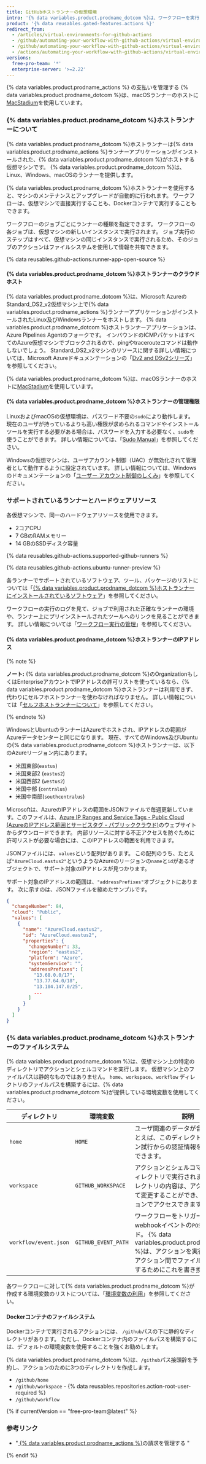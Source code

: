 ```yaml
---
title: GitHubホストランナーの仮想環境
intro: '{% data variables.product.prodname_dotcom %}は、ワークフローを実行するためのホストされた仮想マシンを提供します。 仮想マシンには、{% data variables.product.prodname_actions %}で使用できるツール、パッケージ、および設定の環境が含まれています。'
product: '{% data reusables.gated-features.actions %}'
redirect_from:
  - /articles/virtual-environments-for-github-actions
  - /github/automating-your-workflow-with-github-actions/virtual-environments-for-github-actions
  - /github/automating-your-workflow-with-github-actions/virtual-environments-for-github-hosted-runners
  - /actions/automating-your-workflow-with-github-actions/virtual-environments-for-github-hosted-runners
versions:
  free-pro-team: '*'
  enterprise-server: '>=2.22'
---
```


{% data variables.product.prodname_actions %} の支払いを管理する
{% data variables.product.prodname_dotcom %}は、macOSランナーのホストに[MacStadium](https://www.macstadium.com/)を使用しています。

### {% data variables.product.prodname_dotcom %}ホストランナーについて

{% data variables.product.prodname_dotcom %}ホストランナーは{% data variables.product.prodname_actions %}ランナーアプリケーションがインストールされた、{% data variables.product.prodname_dotcom %}がホストする仮想マシンです。 {% data variables.product.prodname_dotcom %}は、Linux、Windows、macOSのランナーを提供します。

{% data variables.product.prodname_dotcom %}ホストランナーを使用すると、マシンのメンテナンスとアップグレードが自動的に行われます。 ワークフローは、仮想マシンで直接実行することも、Dockerコンテナで実行することもできます。

ワークフローのジョブごとにランナーの種類を指定できます。 ワークフローの各ジョブは、仮想マシンの新しいインスタンスで実行されます。 ジョブ実行のステップはすべて、仮想マシンの同じインスタンスで実行されるため、そのジョブのアクションはファイルシステムを使用して情報を共有できます。

{% data reusables.github-actions.runner-app-open-source %}

#### {% data variables.product.prodname_dotcom %}ホストランナーのクラウドホスト

{% data variables.product.prodname_dotcom %}は、Microsoft AzureのStandard_DS2_v2仮想マシン上で{% data variables.product.prodname_actions %}ランナーアプリケーションがインストールされたLinux及びWindowsランナーをホストします。 {% data variables.product.prodname_dotcom %}ホストランナーアプリケーションは、Azure Pipelines Agentのフォークです。 インバウンドのICMPパケットはすべてのAzure仮想マシンでブロックされるので、pingやtracerouteコマンドは動作しないでしょう。 Standard_DS2_v2マシンのリソースに関する詳しい情報については、Microsoft Azureドキュメンテーションの「[Dv2 and DSv2シリーズ](https://docs.microsoft.com/ja-jp/azure/virtual-machines/dv2-dsv2-series#dsv2-series)」を参照してください。

{% data variables.product.prodname_dotcom %}は、macOSランナーのホストに[MacStadium](https://www.macstadium.com/)を使用しています。

#### {% data variables.product.prodname_dotcom %}ホストランナーの管理権限

LinuxおよびmacOSの仮想環境は、パスワード不要の`sudo`により動作します。 現在のユーザが持っているよりも高い権限が求められるコマンドやインストールツールを実行する必要がある場合は、パスワードを入力する必要なく、`sudo`を使うことができます。 詳しい情報については、「[Sudo Manual](https://www.sudo.ws/man/1.8.27/sudo.man.html)」を参照してください。

Windowsの仮想マシンは、ユーザアカウント制御（UAC）が無効化されて管理者として動作するように設定されています。 詳しい情報については、Windowsのドキュメンテーションの「[ユーザー アカウント制御のしくみ](https://docs.microsoft.com/en-us/windows/security/identity-protection/user-account-control/how-user-account-control-works)」を参照してください。

### サポートされているランナーとハードウェアリソース

各仮想マシンで、同一のハードウェアリソースを使用できます。

- 2コアCPU
- 7 GBのRAMメモリー
- 14 GBのSSDディスク容量

{% data reusables.github-actions.supported-github-runners %}

{% data reusables.github-actions.ubuntu-runner-preview %}

各ランナーでサポートされているソフトウェア、ツール、パッケージのリストについては「[{% data variables.product.prodname_dotcom %}ホストランナーにインストールされているソフトウェア](/actions/reference/software-installed-on-github-hosted-runners)」を参照してください。

ワークフローの実行のログを見て、ジョブで利用された正確なランナーの環境や、ランナー上にプリインストールされたツールへのリンクを見ることができます。 詳しい情報については「[ワークフロー実行の管理](/actions/configuring-and-managing-workflows/managing-a-workflow-run#viewing-your-workflow-history)」を参照してください。


#### {% data variables.product.prodname_dotcom %}ホストランナーのIPアドレス

{% note %}

**ノート:** {% data variables.product.prodname_dotcom %}のOrganizationもしくはEnterpriseアカウントでIPアドレスの許可リストを使っているなら、{% data variables.product.prodname_dotcom %}ホストランナーは利用できず、代わりにセルフホストランナーを使わなければなりません。 詳しい情報については「[セルフホストランナーについて](/actions/hosting-your-own-runners/about-self-hosted-runners)」を参照してください。

{% endnote %}

WindowsとUbuntuのランナーはAzureでホストされ、IPアドレスの範囲がAzureデータセンターと同じになります。 現在、すべてのWindows及びUbuntuの{% data variables.product.prodname_dotcom %}ホストランナーは、以下のAzureリージョン内にあります。

- 米国東部(`eastus`)
- 米国東部2 (`eastus2`)
- 米国西部2 (`westus2`)
- 米国中部 (`centralus`)
- 米国中南部(`southcentralus`)

Microsoftは、AzureのIPアドレスの範囲をJSONファイルで毎週更新しています。このファイルは、[Azure IP Ranges and Service Tags - Public Cloud (AzureのIPアドレス範囲とサービスタグ - パブリッククラウド)](https://www.microsoft.com/en-us/download/details.aspx?id=56519)のウェブサイトからダウンロードできます。 内部リソースに対する不正アクセスを防ぐために許可リストが必要な場合には、このIPアドレスの範囲を利用できます。

JSONファイルには、`values`という配列があります。 この配列のうち、たとえば`"AzureCloud.eastus2"`というようなAzureのリージョンの`name`と`id`があるオブジェクトで、サポート対象のIPアドレスが見つかります。

サポート対象のIPアドレスの範囲は、`"addressPrefixes"`オブジェクトにあります。 次に示すのは、JSONファイルを縮めたサンプルです。

```json
{
  "changeNumber": 84,
  "cloud": "Public",
  "values": [
    {
      "name": "AzureCloud.eastus2",
      "id": "AzureCloud.eastus2",
      "properties": {
        "changeNumber": 33,
        "region": "eastus2",
        "platform": "Azure",
        "systemService": "",
        "addressPrefixes": [
          "13.68.0.0/17",
          "13.77.64.0/18",
          "13.104.147.0/25",
          ...
        ]
      }
    }
  ]
}
```

### {% data variables.product.prodname_dotcom %}ホストランナーのファイルシステム

{% data variables.product.prodname_dotcom %}は、仮想マシン上の特定のディレクトリでアクションとシェルコマンドを実行します。 仮想マシン上のファイルパスは静的なものではありません。 `home`、`workspace`、`workflow` ディレクトリのファイルパスを構築するには、{% data variables.product.prodname_dotcom %}が提供している環境変数を使用してください。

| ディレクトリ                | 環境変数                | 説明                                                                                                                                     |
| --------------------- | ------------------- | -------------------------------------------------------------------------------------------------------------------------------------- |
| `home`                | `HOME`              | ユーザ関連のデータが含まれます。 たとえば、このディレクトリにはログイン試行からの認証情報を含めることができます。                                                                              |
| `workspace`           | `GITHUB_WORKSPACE`  | アクションとシェルコマンドはこのディレクトリで実行されます。 このディレクトリの内容は、アクションによって変更することができ、後続のアクションでアクセスできます。                                                      |
| `workflow/event.json` | `GITHUB_EVENT_PATH` | ワークフローをトリガーしたwebhookイベントの`POST`ペイロード。 {% data variables.product.prodname_dotcom %}は、アクションを実行するたびにアクション間でファイルの内容を隔離するためにこれを書き換えます。 |

各ワークフローに対して{% data variables.product.prodname_dotcom %}が作成する環境変数のリストについては、「[環境変数の利用](/github/automating-your-workflow-with-github-actions/using-environment-variables)」を参照してください。

#### Dockerコンテナのファイルシステム

Dockerコンテナで実行されるアクションには、 `/github`パスの下に静的なディレクトリがあります。 ただし、Dockerコンテナ内のファイルパスを構築するには、デフォルトの環境変数を使用することを強くお勧めします。

{% data variables.product.prodname_dotcom %}は、`/github`パス接頭辞を予約し、アクションのために3つのディレクトリを作成します。

- `/github/home`
- `/github/workspace` - {% data reusables.repositories.action-root-user-required %}
- `/github/workflow`

{% if currentVersion == "free-pro-team@latest" %}

### 参考リンク
- "[ {% data variables.product.prodname_actions %}](/github/setting-up-and-managing-billing-and-payments-on-github/managing-billing-for-github-actions)の請求を管理する "

{% endif %}
